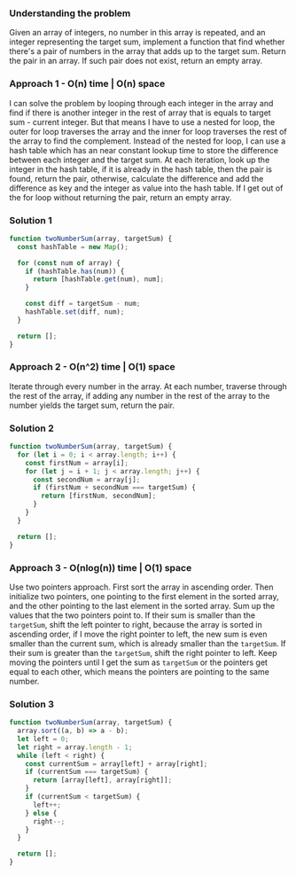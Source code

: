 ### Understanding the problem

Given an array of integers, no number in this array is repeated, and an integer representing the target sum, implement a function that find whether there's a pair of numbers in the array that adds up to the target sum. Return the pair in an array. If such pair does not exist, return an empty array.

### Approach 1 - O(n) time | O(n) space

I can solve the problem by looping through each integer in the array and find if there is another integer in the rest of array that is equals to target sum - current integer. But that means I have to use a nested for loop, the outer for loop traverses the array and the inner for loop traverses the rest of the array to find the complement. Instead of the nested for loop, I can use a hash table which has an near constant lookup time to store the difference between each integer and the target sum. At each iteration, look up the integer in the hash table, if it is already in the hash table, then the pair is found, return the pair, otherwise, calculate the difference and add the difference as key and the integer as value into the hash table. If I get out of the for loop without returning the pair, return an empty array.

### Solution 1

```js
function twoNumberSum(array, targetSum) {
  const hashTable = new Map();

  for (const num of array) {
    if (hashTable.has(num)) {
      return [hashTable.get(num), num];
    }

    const diff = targetSum - num;
    hashTable.set(diff, num);
  }

  return [];
}
```

### Approach 2 - O(n^2) time | O(1) space

Iterate through every number in the array. At each number, traverse through the rest of the array, if adding any number in the rest of the array to the number yields the target sum, return the pair.

### Solution 2

```js
function twoNumberSum(array, targetSum) {
  for (let i = 0; i < array.length; i++) {
    const firstNum = array[i];
    for (let j = i + 1; j < array.length; j++) {
      const secondNum = array[j];
      if (firstNum + secondNum === targetSum) {
        return [firstNum, secondNum];
      }
    }
  }

  return [];
}
```

### Approach 3 - O(nlog(n)) time | O(1) space

Use two pointers approach. First sort the array in ascending order. Then initialize two pointers, one pointing to the first element in the sorted array, and the other pointing to the last element in the sorted array. Sum up the values that the two pointers point to. If their sum is smaller than the `targetSum`, shift the left pointer to right, because the array is sorted in ascending order, if I move the right pointer to left, the new sum is even smaller than the current sum, which is already smaller than the `targetSum`. If their sum is greater than the `targetSum`, shift the right pointer to left. Keep moving the pointers until I get the sum as `targetSum` or the pointers get equal to each other, which means the pointers are pointing to the same number.

### Solution 3

```js
function twoNumberSum(array, targetSum) {
  array.sort((a, b) => a - b);
  let left = 0;
  let right = array.length - 1;
  while (left < right) {
    const currentSum = array[left] + array[right];
    if (currentSum === targetSum) {
      return [array[left], array[right]];
    }
    if (currentSum < targetSum) {
      left++;
    } else {
      right--;
    }
  }

  return [];
}
```
